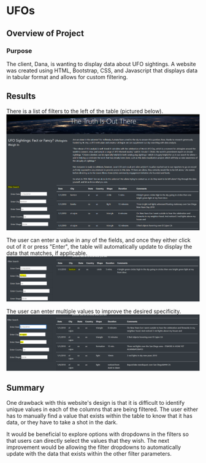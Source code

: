 # UFOs

## Overview of Project

### Purpose

The client, Dana, is wanting to display data about UFO sightings. A website was created using HTML, Bootstrap, CSS, and Javascript that displays data in tabular format and allows for custom filtering.

## Results

There is a list of filters to the left of the table (pictured below).
![website](static/images/website.PNG)

The user can enter a value in any of the fields, and once they either click out of it or press "Enter", the table will automatically update to display the data that matches, if applicable.
![filter1](static/images/city_filter.PNG)

The user can enter multiple values to improve the desired specificity.
![filter2](static/images/mult_filters.PNG)

## Summary
One drawback with this website's design is that it is difficult to identify unique values in each of the columns that are being filtered. The user either has to manually find a value that exists within the table to know that it has data, or they have to take a shot in the dark.

It would be beneficial to explore options with dropdowns in the filters so that users can directly select the values that they wish.
The next improvement would be allowing the filter dropdowns to automatically update with the data that exists within the other filter parameters.